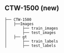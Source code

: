 ## CTW-1500 (new) 

```
├── CTW-1500
│   ├──Images
│       ├── train_images
│       ├── test_images
│   ├── gt
│       ├── train_labels
│       ├── test_labels
```  
